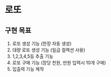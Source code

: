 # 로또
## 구현 목표
1. 로또 생성 기능 (한장 자동 생성)
2. 대량 로또 생성 기능 (일급 컬렉션 사용)
3. 1,2,3,4,5등 추출 기능 
4. 로또 구매 기능 (장당 천원, 만원 입력시 10개 구매)
5. 입출력 기능 제작


